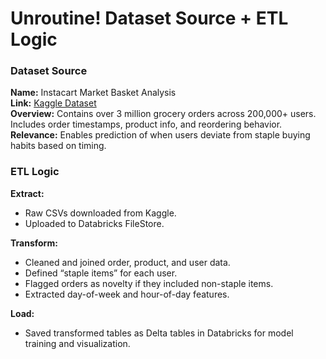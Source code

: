 # Unroutine! Dataset Source + ETL Logic

### Dataset Source
**Name:** Instacart Market Basket Analysis  
**Link:** [Kaggle Dataset](https://www.kaggle.com/datasets/instacart/instacart-market-basket-analysis)  
**Overview:** Contains over 3 million grocery orders across 200,000+ users. Includes order timestamps, product info, and reordering behavior.  
**Relevance:** Enables prediction of when users deviate from staple buying habits based on timing.

### ETL Logic

**Extract:**
- Raw CSVs downloaded from Kaggle.
- Uploaded to Databricks FileStore.

**Transform:**
- Cleaned and joined order, product, and user data.
- Defined “staple items” for each user.
- Flagged orders as novelty if they included non-staple items.
- Extracted day-of-week and hour-of-day features.

**Load:**
- Saved transformed tables as Delta tables in Databricks for model training and visualization.
